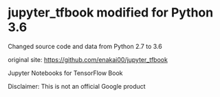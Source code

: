 # jupyter_tfbook modified for Python 3.6

Changed source code and data from Python 2.7 to 3.6

original site:
https://github.com/enakai00/jupyter_tfbook

Jupyter Notebooks for TensorFlow Book

Disclaimer: This is not an official Google product

